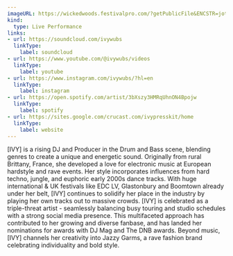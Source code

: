 ```yaml
---
imageURL: https://wickedwoods.festivalpro.com/?getPublicFile&ENCSTR=jottkKQDpJAzyAxyFAuw
kind:
  type: Live Performance
links:
- url: https://soundcloud.com/ivywubs
  linkType:
    label: soundcloud
- url: https://www.youtube.com/@ivywubs/videos
  linkType:
    label: youtube
- url: https://www.instagram.com/ivywubs/?hl=en
  linkType:
    label: instagram
- url: https://open.spotify.com/artist/3bXszy3HMRqUhnON4Bpojw
  linkType:
    label: spotify
- url: https://sites.google.com/crucast.com/ivypresskit/home
  linkType:
    label: website
---
```

[IVY] is a rising DJ and Producer in the Drum and Bass scene, blending genres to create a unique and energetic sound. Originally from rural Brittany, France, she developed a love for electronic music at European hardstyle and rave events. Her style incorporates influences from hard techno, jungle, and euphoric early 2000s dance tracks. With huge international & UK festivals like EDC LV, Glastonbury and Boomtown already under her belt, [IVY] continues to solidify her place in the industry by playing her own tracks out to massive crowds. [IVY] is celebrated as a triple-threat artist - seamlessly balancing busy touring and studio schedules with a strong social media presence. This multifaceted approach has contributed to her growing and diverse fanbase, and has landed her nominations for awards with DJ Mag and The DNB awards. Beyond music, [IVY] channels her creativity into Jazzy Garms, a rave fashion brand celebrating individuality and bold style.